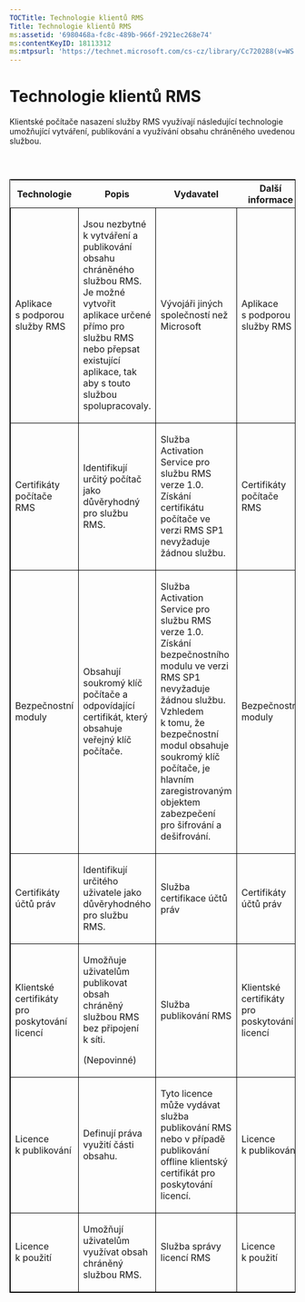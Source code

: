 ```yaml
---
TOCTitle: Technologie klientů RMS
Title: Technologie klientů RMS
ms:assetid: '6980468a-fc8c-489b-966f-2921ec268e74'
ms:contentKeyID: 18113312
ms:mtpsurl: 'https://technet.microsoft.com/cs-cz/library/Cc720288(v=WS.10)'
---
```


Technologie klientů RMS
=======================

Klientské počítače nasazení služby RMS využívají následující technologie umožňující vytváření, publikování a využívání obsahu chráněného uvedenou službou.

###  

<p> </p>
<table style="border:1px solid black;">
<colgroup>
<col width="25%" />
<col width="25%" />
<col width="25%" />
<col width="25%" />
</colgroup>
<thead>
<tr class="header">
<th>Technologie</th>
<th>Popis</th>
<th>Vydavatel</th>
<th>Další informace</th>
</tr>
</thead>
<tbody>
<tr class="odd">
<td style="border:1px solid black;"><p>Aplikace s podporou služby RMS</p></td>
<td style="border:1px solid black;"><p>Jsou nezbytné k vytváření a publikování obsahu chráněného službou RMS. Je možné vytvořit aplikace určené přímo pro službu RMS nebo přepsat existující aplikace, tak aby s touto službou spolupracovaly.</p></td>
<td style="border:1px solid black;"><p>Vývojáři jiných společností než Microsoft</p></td>
<td style="border:1px solid black;"><p>Aplikace s podporou služby RMS</p></td>
</tr>
<tr class="even">
<td style="border:1px solid black;"><p>Certifikáty počítače RMS</p></td>
<td style="border:1px solid black;"><p>Identifikují určitý počítač jako důvěryhodný pro službu RMS.</p></td>
<td style="border:1px solid black;"><p>Služba Activation Service pro službu RMS verze 1.0. Získání certifikátu počítače ve verzi RMS SP1 nevyžaduje žádnou službu.</p></td>
<td style="border:1px solid black;"><p>Certifikáty počítače RMS</p></td>
</tr>
<tr class="odd">
<td style="border:1px solid black;"><p>Bezpečnostní moduly</p></td>
<td style="border:1px solid black;"><p>Obsahují soukromý klíč počítače a odpovídající certifikát, který obsahuje veřejný klíč počítače.</p></td>
<td style="border:1px solid black;"><p>Služba Activation Service pro službu RMS verze 1.0. Získání bezpečnostního modulu ve verzi RMS SP1 nevyžaduje žádnou službu. Vzhledem k tomu, že bezpečnostní modul obsahuje soukromý klíč počítače, je hlavním zaregistrovaným objektem zabezpečení pro šifrování a dešifrování.</p></td>
<td style="border:1px solid black;"><p>Bezpečnostní moduly</p></td>
</tr>
<tr class="even">
<td style="border:1px solid black;"><p>Certifikáty účtů práv</p></td>
<td style="border:1px solid black;"><p>Identifikují určitého uživatele jako důvěryhodného pro službu RMS.</p></td>
<td style="border:1px solid black;"><p>Služba certifikace účtů práv</p></td>
<td style="border:1px solid black;"><p>Certifikáty účtů práv</p></td>
</tr>
<tr class="odd">
<td style="border:1px solid black;"><p>Klientské certifikáty pro poskytování licencí</p></td>
<td style="border:1px solid black;"><p>Umožňuje uživatelům publikovat obsah chráněný službou RMS bez připojení k síti.</p>
<p>(Nepovinné)</p></td>
<td style="border:1px solid black;"><p>Služba publikování RMS</p></td>
<td style="border:1px solid black;"><p>Klientské certifikáty pro poskytování licencí</p></td>
</tr>
<tr class="even">
<td style="border:1px solid black;"><p>Licence k publikování</p></td>
<td style="border:1px solid black;"><p>Definují práva využití části obsahu.</p></td>
<td style="border:1px solid black;"><p>Tyto licence může vydávat služba publikování RMS nebo v případě publikování offline klientský certifikát pro poskytování licencí.</p></td>
<td style="border:1px solid black;"><p>Licence k publikování</p></td>
</tr>
<tr class="odd">
<td style="border:1px solid black;"><p>Licence k použití</p></td>
<td style="border:1px solid black;"><p>Umožňují uživatelům využívat obsah chráněný službou RMS.</p></td>
<td style="border:1px solid black;"><p>Služba správy licencí RMS</p></td>
<td style="border:1px solid black;"><p>Licence k použití</p></td>
</tr>
</tbody>
</table>
